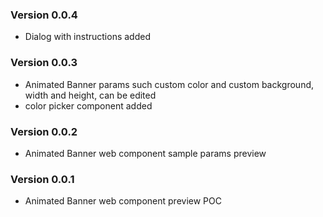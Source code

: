 ### Version 0.0.4
- Dialog with instructions added
### Version 0.0.3
- Animated Banner params such custom color and custom background, width and height, can be edited
- color picker component added
### Version 0.0.2
- Animated Banner web component sample params preview
### Version 0.0.1
- Animated Banner web component preview POC
